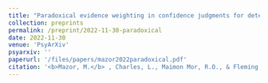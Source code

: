 ```yaml
---
title: "Paradoxical evidence weighting in confidence judgments for detection and discrimination"
collection: preprints
permalink: /preprint/2022-11-30-paradoxical
date: 2022-11-30
venue: 'PsyArXiv'
psyarxiv: ''
paperurl: '/files/papers/mazor2022paradoxical.pdf'
citation: '<b>Mazor, M.</b> , Charles, L., Maimon Mor, R.O., & Fleming, S.M. (2022). Paradoxical evidence weighting in confidence judgments for detection and discrimination.'
---
```

